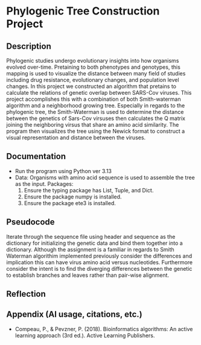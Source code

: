 # Phylogenic Tree Construction Project

## Description
Phylogenic studies undergo evolutionary insights into how organisms evolved over-time. Pretaining to both phenotypes and genotypes, this mapping is used to visualize the distance between many field of studies including drug resistance, evolutionary changes, and population level changes. In this project we constructed an algorithm that pretains to calculate the relations of genetic overlap between SARS-Cov viruses. This project accomplishes this with a combination of both Smith-waterman algorithm and a neighborhood growing tree. Especially in regards to the phylogenic tree, the Smith-Waterman is used to determine the distance between the genetics of Sars-Cov virsuses then calculates the Q matrix joining the neighboring virsus that share an amino acid similarity. The program then visualizes the tree using the Newick format to construct a visual representation and distance between the viruses.

## Documentation
- Run the program using Python ver 3.13
- Data: Organisms with amino acid sequence is used to assemble the tree as the input.
Packages: 
  1. Ensure the typing package has List, Tuple, and Dict.
  2. Ensure the package numpy is installed.
  3. Ensure the package ete3 is installed.

## Pseudocode
Iterate through the sequence file using header and sequence as the dictionary for initializing the genetic data and bind them together into a dictionary. Although the assignment is a familiar in regards to Smith Waterman algorithim implemented previously consider the differences and implication this can have virus amino acid versus nucleotides. Furthermore consider the intent is to find the diverging differences between the genetic to establish branches and leaves rather than pair-wise alignment.

## Reflection 

## Appendix (AI usage, citations, etc.)
- Compeau, P., & Pevzner, P. (2018). Bioinformatics algorithms: An active learning approach (3rd ed.). Active Learning Publishers.
  
